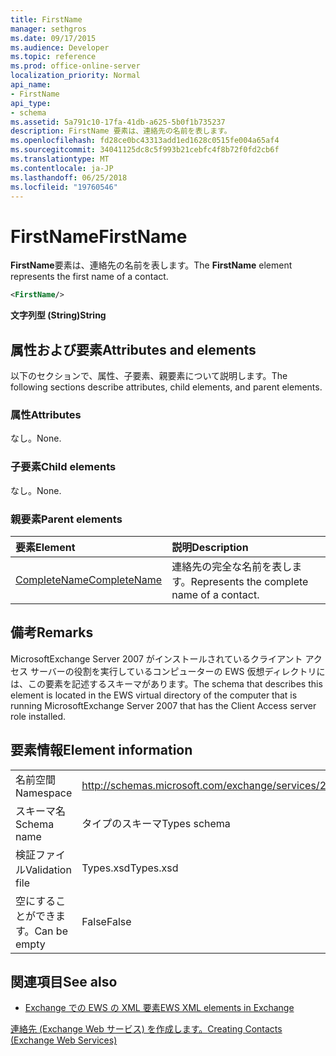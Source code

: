 ```yaml
---
title: FirstName
manager: sethgros
ms.date: 09/17/2015
ms.audience: Developer
ms.topic: reference
ms.prod: office-online-server
localization_priority: Normal
api_name:
- FirstName
api_type:
- schema
ms.assetid: 5a791c10-17fa-41db-a625-5b0f1b735237
description: FirstName 要素は、連絡先の名前を表します。
ms.openlocfilehash: fd28ce0bc43313add1ed1628c0515fe004a65af4
ms.sourcegitcommit: 34041125dc8c5f993b21cebfc4f8b72f0fd2cb6f
ms.translationtype: MT
ms.contentlocale: ja-JP
ms.lasthandoff: 06/25/2018
ms.locfileid: "19760546"
---
```

# <a name="firstname"></a><span data-ttu-id="6d136-103">FirstName</span><span class="sxs-lookup"><span data-stu-id="6d136-103">FirstName</span></span>

<span data-ttu-id="6d136-104">**FirstName**要素は、連絡先の名前を表します。</span><span class="sxs-lookup"><span data-stu-id="6d136-104">The **FirstName** element represents the first name of a contact.</span></span> 
  
```xml
<FirstName/>
```

 <span data-ttu-id="6d136-105">**文字列型 (String)**</span><span class="sxs-lookup"><span data-stu-id="6d136-105">**String**</span></span>
## <a name="attributes-and-elements"></a><span data-ttu-id="6d136-106">属性および要素</span><span class="sxs-lookup"><span data-stu-id="6d136-106">Attributes and elements</span></span>

<span data-ttu-id="6d136-107">以下のセクションで、属性、子要素、親要素について説明します。</span><span class="sxs-lookup"><span data-stu-id="6d136-107">The following sections describe attributes, child elements, and parent elements.</span></span>
  
### <a name="attributes"></a><span data-ttu-id="6d136-108">属性</span><span class="sxs-lookup"><span data-stu-id="6d136-108">Attributes</span></span>

<span data-ttu-id="6d136-109">なし。</span><span class="sxs-lookup"><span data-stu-id="6d136-109">None.</span></span>
  
### <a name="child-elements"></a><span data-ttu-id="6d136-110">子要素</span><span class="sxs-lookup"><span data-stu-id="6d136-110">Child elements</span></span>

<span data-ttu-id="6d136-111">なし。</span><span class="sxs-lookup"><span data-stu-id="6d136-111">None.</span></span>
  
### <a name="parent-elements"></a><span data-ttu-id="6d136-112">親要素</span><span class="sxs-lookup"><span data-stu-id="6d136-112">Parent elements</span></span>

|<span data-ttu-id="6d136-113">**要素**</span><span class="sxs-lookup"><span data-stu-id="6d136-113">**Element**</span></span>|<span data-ttu-id="6d136-114">**説明**</span><span class="sxs-lookup"><span data-stu-id="6d136-114">**Description**</span></span>|
|:-----|:-----|
|[<span data-ttu-id="6d136-115">CompleteName</span><span class="sxs-lookup"><span data-stu-id="6d136-115">CompleteName</span></span>](completename.md) <br/> |<span data-ttu-id="6d136-116">連絡先の完全な名前を表します。</span><span class="sxs-lookup"><span data-stu-id="6d136-116">Represents the complete name of a contact.</span></span>  <br/> |
   
## <a name="remarks"></a><span data-ttu-id="6d136-117">備考</span><span class="sxs-lookup"><span data-stu-id="6d136-117">Remarks</span></span>

<span data-ttu-id="6d136-118">MicrosoftExchange Server 2007 がインストールされているクライアント アクセス サーバーの役割を実行しているコンピューターの EWS 仮想ディレクトリには、この要素を記述するスキーマがあります。</span><span class="sxs-lookup"><span data-stu-id="6d136-118">The schema that describes this element is located in the EWS virtual directory of the computer that is running MicrosoftExchange Server 2007 that has the Client Access server role installed.</span></span>
  
## <a name="element-information"></a><span data-ttu-id="6d136-119">要素情報</span><span class="sxs-lookup"><span data-stu-id="6d136-119">Element information</span></span>

|||
|:-----|:-----|
|<span data-ttu-id="6d136-120">名前空間</span><span class="sxs-lookup"><span data-stu-id="6d136-120">Namespace</span></span>  <br/> |http://schemas.microsoft.com/exchange/services/2006/types  <br/> |
|<span data-ttu-id="6d136-121">スキーマ名</span><span class="sxs-lookup"><span data-stu-id="6d136-121">Schema name</span></span>  <br/> |<span data-ttu-id="6d136-122">タイプのスキーマ</span><span class="sxs-lookup"><span data-stu-id="6d136-122">Types schema</span></span>  <br/> |
|<span data-ttu-id="6d136-123">検証ファイル</span><span class="sxs-lookup"><span data-stu-id="6d136-123">Validation file</span></span>  <br/> |<span data-ttu-id="6d136-124">Types.xsd</span><span class="sxs-lookup"><span data-stu-id="6d136-124">Types.xsd</span></span>  <br/> |
|<span data-ttu-id="6d136-125">空にすることができます。</span><span class="sxs-lookup"><span data-stu-id="6d136-125">Can be empty</span></span>  <br/> |<span data-ttu-id="6d136-126">False</span><span class="sxs-lookup"><span data-stu-id="6d136-126">False</span></span>  <br/> |
   
## <a name="see-also"></a><span data-ttu-id="6d136-127">関連項目</span><span class="sxs-lookup"><span data-stu-id="6d136-127">See also</span></span>



- [<span data-ttu-id="6d136-128">Exchange での EWS の XML 要素</span><span class="sxs-lookup"><span data-stu-id="6d136-128">EWS XML elements in Exchange</span></span>](ews-xml-elements-in-exchange.md)


[<span data-ttu-id="6d136-129">連絡先 (Exchange Web サービス) を作成します。</span><span class="sxs-lookup"><span data-stu-id="6d136-129">Creating Contacts (Exchange Web Services)</span></span>](http://msdn.microsoft.com/library/4845917e-70d1-481c-bbd7-011ec6571789%28Office.15%29.aspx)

